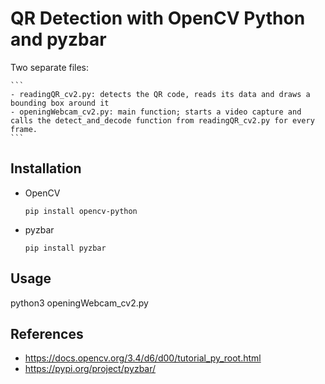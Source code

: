 # QR Detection with OpenCV Python and pyzbar

Two separate files:

    ```
    - readingQR_cv2.py: detects the QR code, reads its data and draws a bounding box around it
    - openingWebcam_cv2.py: main function; starts a video capture and calls the detect_and_decode function from readingQR_cv2.py for every frame.
    ```

## Installation

- OpenCV 
    
    ```
    pip install opencv-python
    ```

- pyzbar

    ```
    pip install pyzbar
    ```

## Usage

python3 openingWebcam_cv2.py

## References
- https://docs.opencv.org/3.4/d6/d00/tutorial_py_root.html
- https://pypi.org/project/pyzbar/
